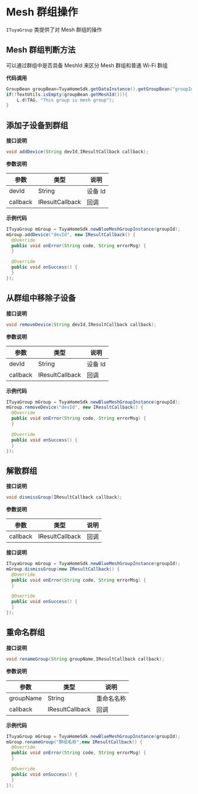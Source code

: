 # Mesh 群组操作
`ITuyaGroup` 类提供了对 Mesh 群组的操作
## Mesh 群组判断方法

可以通过群组中是否具备 MeshId 来区分 Mesh 群组和普通 Wi-Fi 群组

**代码调用**

```java
GroupBean groupBean=TuyaHomeSdk.getDataInstance().getGroupBean("groupId");
if(!TextUtils.isEmpty(groupBean.getMeshId())){    
	L.d(TAG, "This group is mesh group");
}
```

## 添加子设备到群组

**接口说明**

```java
void addDevice(String devId,IResultCallback callback);
```
**参数说明**

|参数|类型|说明|
|--|--|--|
|devId|String|设备 Id|
|callback|IResultCallback|回调|

**示例代码**

```java
ITuyaGroup mGroup = TuyaHomeSdk.newBlueMeshGroupInstance(groupId);
mGroup.addDevice("devId", new IResultCallback() {
  @Override
  public void onError(String code, String errorMsg) {
  }

  @Override
  public void onSuccess() {
  }
}); 
```


## 从群组中移除子设备
**接口说明**

```java
void removeDevice(String devId,IResultCallback callback);
```

**参数说明**

|参数|类型|说明|
|--|--|--|
|devId|String|设备 Id|
|callback|IResultCallback|回调|



**示例代码**

```java
ITuyaGroup mGroup = TuyaHomeSdk.newBlueMeshGroupInstance(groupId);
mGroup.removeDevice("devId", new IResultCallback() {
  @Override
  public void onError(String code, String errorMsg) {
  }

  @Override
  public void onSuccess() {
  }
});
```

## 解散群组

**接口说明**

```java
void dismissGroup(IResultCallback callback);
```
**参数说明**

|参数|类型|说明|
|--|--|--|
|callback|IResultCallback|回调|

**接口说明**

```java
ITuyaGroup mGroup = TuyaHomeSdk.newBlueMeshGroupInstance(groupId);
mGroup.dismissGroup(new IResultCallback() {
  @Override
  public void onError(String code, String errorMsg) {
  }

  @Override
  public void onSuccess() {
  }
});
```


## 重命名群组

**接口说明**

```java
void renameGroup(String groupName,IResultCallback callback);
```

**参数说明**

|参数|类型|说明|
|--|--|--|
|groupName|String|重命名名称|
|callback|IResultCallback|回调|

**示例代码**

```java
ITuyaGroup mGroup = TuyaHomeSdk.newBlueMeshGroupInstance(groupId);
mGroup.renameGroup("群组名称",new IResultCallback() {
  @Override
  public void onError(String code, String errorMsg) {
  }

  @Override
  public void onSuccess() {
  }
});
```